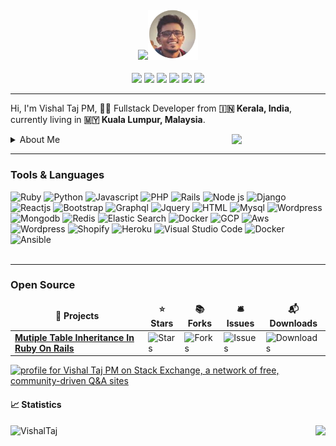 <h4 align="center"><img src="https://media.giphy.com/media/hvRJCLFzcasrR4ia7z/giphy.gif" width="40"><img src="/resume-round.png" width="80px"></h4>
<div align="center">
  <a href="https://calendly.com/vishaltajpm/30min" style="color: #fff;"><img src="https://assets.calendly.com/packs/media/logo-square-cd364a3c33976d32792a.png" width="24"/></a>
  <a href="https://www.linkedin.com/in/vishaltajpm/" style="color: #fff;"><img src="https://img.icons8.com/color/24/000000/linkedin.png" width="24"/></a>
  <a href="https://twitter.com/vishaltajpm" style="color: #fff;"><img src="https://img.icons8.com/color/24/000000/twitter--v2.png" width="24"/></a>
  <a href="https://www.hackerrank.com/vishaltajpm" style="color: #fff;"><img src="https://img.icons8.com/windows/24/ffffff/hackerrank.png" width="24"/></a>
  <a href="https://www.upwork.com/freelancers/~0195290cec8aeb62b6" style="color: #fff;"><img src="https://img.icons8.com/ios/24/14a800/upwork.png" width="24"/></a>
  <img src="https://visitor-badge.glitch.me/badge?page_id=VishalTaj.VishalTaj" />
</div>

---

<p>Hi, I'm Vishal Taj PM, 👨‍💻 Fullstack Developer from <b>🇮🇳 Kerala, India</b>, currently living in <b>🇲🇾 Kuala Lumpur, Malaysia</b>.</p>
<img src="https://user-images.githubusercontent.com/5780940/184087818-c968f1ae-0d2f-449f-b7de-2cee9b805828.png" width="150px" align="right" />



<details>
  <summary>About Me</summary>

  <p><br />A passionate programmer who always love to code. Keen to learn new things and believes coding as a supernatural power.</p>
  <p>With More than 5 years in software industry. I enjoy being challenged and engaging with projects that require me to work outside my comfort and knowledge set.</p>
  <legend>Hobbies/Interests</legend>
  <ul>
    <li>passionate to learn new things</li>
    <li>a movie buff</li>
    <li>likes to play <b>Cricket</b> , <b>Football</b>.</li>
  </ul>

</details>



---

### Tools & Languages

![Ruby](https://img.icons8.com/fluency/32/000000/ruby-programming-language.png)
![Python](https://img.icons8.com/color/32/000000/python--v1.png)
![Javascript](https://img.icons8.com/color/32/000000/javascript--v1.png)
![PHP](https://img.icons8.com/officel/32/000000/php-logo.png)
![Rails](https://img.icons8.com/windows/32/cd2f2a/ruby-on-rails.png) 
![Node js](https://img.icons8.com/windows/32/4cac79/nodejs.png)
![Django](https://img.icons8.com/material-outlined/32/4cac79/django.png)
![Reactjs](https://img.icons8.com/office/32/000000/react.png)
![Bootstrap](https://img.icons8.com/color/32/000000/bootstrap.png)
![Graphql](https://img.icons8.com/color/32/000000/graphql.png)
![Jquery](https://img.icons8.com/ios-filled/32/ffffff/jquery.png)
![HTML](https://img.icons8.com/color/32/ffffff/html.png)
![Mysql](https://img.icons8.com/color/32/000000/mysql.png)
![Wordpress](https://img.icons8.com/color/32/000000/postgresql.png)
![Mongodb](https://img.icons8.com/color/32/000000/mongodb.png)
![Redis](https://img.icons8.com/color/32/000000/redis.png)
![Elastic Search](https://img.icons8.com/color/32/000000/elasticsearch.png)
![Docker](https://img.icons8.com/color/32/000000/nginx.png)
![GCP](https://img.icons8.com/color/32/000000/google-cloud-platform.png)
![Aws](https://img.icons8.com/color/32/fffff/amazon-web-services.png)
![Wordpress](https://img.icons8.com/color/32/000000/wordpress.png)
![Shopify](https://img.icons8.com/color/32/000000/shopify.png)
![Heroku](https://img.icons8.com/color/32/000000/heroku.png)
![Visual Studio Code](https://img.icons8.com/color/32/000000/visual-studio-code-2019.png)
![Docker](https://img.icons8.com/color/32/000000/docker.png)
![Ansible](https://img.icons8.com/color/32/000000/ansible.png)
<br />
<br />

---

### Open Source

<table>
  <thead align="center">
    <tr border: none;>
      <td><b>🎁 Projects</b></td>
      <td><b>⭐ Stars</b></td>
      <td><b>📚 Forks</b></td>
      <td><b>🛎 Issues</b></td>
      <td><b>📬 Downloads</b></td>
    </tr>
  </thead>
  <tbody>
    <tr>
      <td><a href="https://github.com/VishalTaj/mti"><b>Mutiple Table Inheritance In Ruby On Rails</b></a></td>
      <td><img alt="Stars" src="https://img.shields.io/github/stars/VishalTaj/mti?style=flat-square&labelColor=343b41"/></td>
      <td><img alt="Forks" src="https://img.shields.io/github/forks/VishalTaj/mti?style=flat-square&labelColor=343b41"/></td>
      <td><img alt="Issues" src="https://img.shields.io/github/issues/VishalTaj/mti?style=flat-square&labelColor=343b41"/></td>
      <td><img alt="Downloads" src="https://img.shields.io/gem/dt/mti"/></td>
    </tr>
  </tbody>
</table>

<div>
  <a href="https://stackexchange.com/users/4175793"><img src="https://stackexchange.com/users/flair/4175793.png?theme=dark" width="208" height="58" alt="profile for Vishal Taj PM on Stack Exchange, a network of free, community-driven Q&amp;A sites" title="profile for Vishal Taj PM on Stack Exchange, a network of free, community-driven Q&amp;A sites"></a>
</div>

<h4>📈 Statistics</h4>
<p>
<img src='https://github-readme-stats.vercel.app/api/top-langs/?username=VishalTaj&theme=dark&hide_langs_below=4&layout=compact' align="right" />
  </p>
<p> <img src="https://github-readme-stats.vercel.app/api?username=VishalTaj&show_icons=true&theme=dark&layout=compact" alt="VishalTaj" align="left" width="350px" />
</p>

